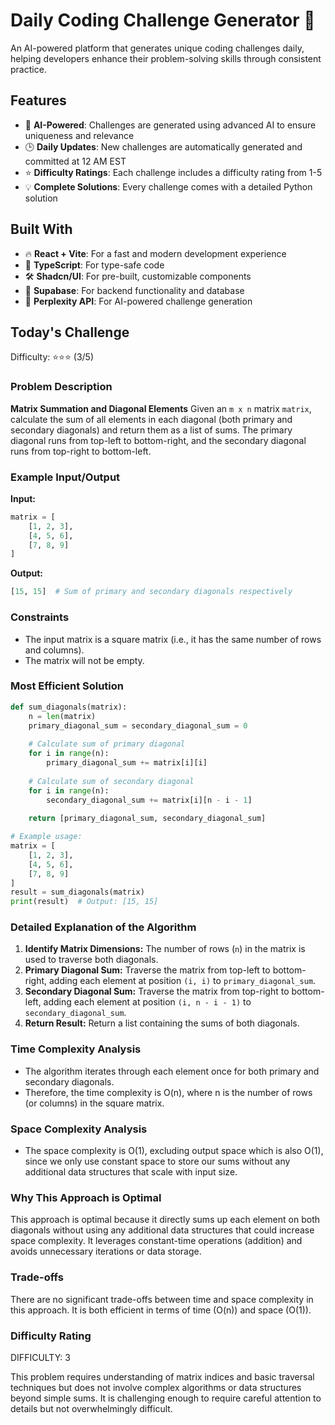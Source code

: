 # Daily Coding Challenge Generator 🚀

An AI-powered platform that generates unique coding challenges daily, helping developers enhance their problem-solving skills through consistent practice.

## Features

- 🤖 **AI-Powered**: Challenges are generated using advanced AI to ensure uniqueness and relevance
- 🕒 **Daily Updates**: New challenges are automatically generated and committed at 12 AM EST
- ⭐ **Difficulty Ratings**: Each challenge includes a difficulty rating from 1-5
- 💡 **Complete Solutions**: Every challenge comes with a detailed Python solution

## Built With

- 🔥 **React + Vite**: For a fast and modern development experience
- 🔷 **TypeScript**: For type-safe code
- 🛠️ **Shadcn/UI**: For pre-built, customizable components
- 🔌 **Supabase**: For backend functionality and database
- 🤖 **Perplexity API**: For AI-powered challenge generation

## Today's Challenge

Difficulty: ⭐⭐⭐ (3/5)

### Problem Description
**Matrix Summation and Diagonal Elements**
Given an `m x n` matrix `matrix`, calculate the sum of all elements in each diagonal (both primary and secondary diagonals) and return them as a list of sums. The primary diagonal runs from top-left to bottom-right, and the secondary diagonal runs from top-right to bottom-left.

### Example Input/Output

**Input:**
```python
matrix = [
    [1, 2, 3],
    [4, 5, 6],
    [7, 8, 9]
]
```

**Output:**
```python
[15, 15]  # Sum of primary and secondary diagonals respectively
```

### Constraints
- The input matrix is a square matrix (i.e., it has the same number of rows and columns).
- The matrix will not be empty.

### Most Efficient Solution

```python
def sum_diagonals(matrix):
    n = len(matrix)
    primary_diagonal_sum = secondary_diagonal_sum = 0
    
    # Calculate sum of primary diagonal
    for i in range(n):
        primary_diagonal_sum += matrix[i][i]
    
    # Calculate sum of secondary diagonal
    for i in range(n):
        secondary_diagonal_sum += matrix[i][n - i - 1]
    
    return [primary_diagonal_sum, secondary_diagonal_sum]

# Example usage:
matrix = [
    [1, 2, 3],
    [4, 5, 6],
    [7, 8, 9]
]
result = sum_diagonals(matrix)
print(result)  # Output: [15, 15]
```

### Detailed Explanation of the Algorithm

1. **Identify Matrix Dimensions:** The number of rows (`n`) in the matrix is used to traverse both diagonals.
2. **Primary Diagonal Sum:** Traverse the matrix from top-left to bottom-right, adding each element at position `(i, i)` to `primary_diagonal_sum`.
3. **Secondary Diagonal Sum:** Traverse the matrix from top-right to bottom-left, adding each element at position `(i, n - i - 1)` to `secondary_diagonal_sum`.
4. **Return Result:** Return a list containing the sums of both diagonals.

### Time Complexity Analysis

- The algorithm iterates through each element once for both primary and secondary diagonals.
- Therefore, the time complexity is O(n), where n is the number of rows (or columns) in the square matrix.

### Space Complexity Analysis

- The space complexity is O(1), excluding output space which is also O(1), since we only use constant space to store our sums without any additional data structures that scale with input size.

### Why This Approach is Optimal

This approach is optimal because it directly sums up each element on both diagonals without using any additional data structures that could increase space complexity. It leverages constant-time operations (addition) and avoids unnecessary iterations or data storage.

### Trade-offs

There are no significant trade-offs between time and space complexity in this approach. It is both efficient in terms of time (O(n)) and space (O(1)).

### Difficulty Rating

DIFFICULTY: 3

This problem requires understanding of matrix indices and basic traversal techniques but does not involve complex algorithms or data structures beyond simple sums. It is challenging enough to require careful attention to details but not overwhelmingly difficult.